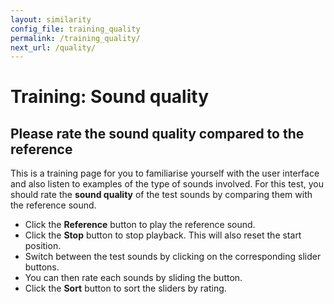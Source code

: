 ```yaml
---
layout: similarity
config_file: training_quality
permalink: /training_quality/
next_url: /quality/
---
```


# Training: Sound quality

## Please rate the sound quality compared to the reference

This is a training page for you to familiarise yourself with the user interface
and also listen to examples of the type of sounds involved. For this test, you
should rate the **sound quality** of the test sounds by comparing them with the reference
sound.

- Click the **Reference** button to play the reference sound.
- Click the **Stop** button to stop playback. This will also reset the start position.
- Switch between the test sounds by clicking on the corresponding slider buttons. 
- You can then rate each sounds by sliding the button.
- Click the **Sort** button to sort the sliders by rating.
